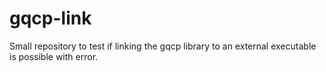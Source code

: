 # gqcp-link

Small repository to test if linking the gqcp library to an external executable is possible with error.
